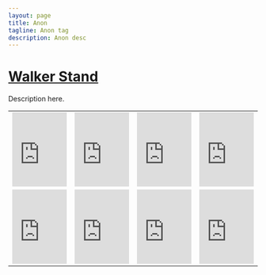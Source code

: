 ```yaml
---
layout: page
title: Anon 
tagline: Anon tag
description: Anon desc 
---
```


# [Walker Stand](#walker-stand)

Description here.


<table width="100%" border="0" cellspacing="0" cellpadding="0">
<tr>
  <td>
    <iframe src="https://streamable.com/4agfv2?autoplay=1&nocontrols=1" frameborder="0" width="100%" height="100%" allowfullscreen allow="autoplay"></iframe>
  </td>
  <td>
    <iframe src="https://streamable.com/jo21vb?autoplay=1&nocontrols=1" frameborder="0" width="100%" height="100%" allowfullscreen allow="autoplay"></iframe>
  </td>
  <td>
    <iframe src="https://streamable.com/7dxdyk?autoplay=1&nocontrols=1" frameborder="0" width="100%" height="100%" allowfullscreen allow="autoplay"></iframe>
  </td>
  <td>
    <iframe src="https://streamable.com/nddq81?autoplay=1&nocontrols=1" frameborder="0" width="100%" height="100%" allowfullscreen allow="autoplay"></iframe>
  </td>
</tr>
<tr>
  <td>
    <iframe src="https://streamable.com/24y94o?autoplay=1&nocontrols=1" frameborder="0" width="100%" height="100%" allowfullscreen allow="autoplay"></iframe>
  </td>
  <td>
    <iframe src="https://streamable.com/rog3mt?autoplay=1&nocontrols=1" frameborder="0" width="100%" height="100%" allowfullscreen allow="autoplay"></iframe>
  </td>
  <td>
    <iframe src="https://streamable.com/v6c53q?autoplay=1&nocontrols=1" frameborder="0" width="100%" height="100%" allowfullscreen allow="autoplay"></iframe>
  </td>
  <td>
    <iframe src="https://streamable.com/4x0xpk?autoplay=1&nocontrols=1" frameborder="0" width="100%" height="100%" allowfullscreen allow="autoplay"></iframe>
  </td>
</tr>
</table>
  

